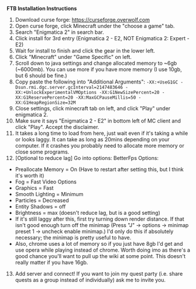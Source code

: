 **FTB Installation Instructions** 
1) Download curse forge: https://curseforge.overwolf.com
2) Open curse forge, click Minecraft under the "choose a game" tab. 
3) Search "Enigmatica 2" in search bar. 
4) Click install for 3rd entry (Enigmatica 2 - E2, NOT Enigmatica 2: Expert - E2) 
5) Wait for install to finish and click the gear in the lower left. 
6) Click "Minecraft" under "Game Specific" on left. 
7) Scroll down to java settings and change allocated memory to ~6gb (~6000mb). You can use more if you have more memory (I use 10gb, but 6 should be fine.) 
8) Copy paste the following into "Additional Arguments": 
```-XX:+UseG1GC -Dsun.rmi.dgc.server.gcInterval=2147483646 -XX:+UnlockExperimentalVMOptions -XX:G1NewSizePercent=20 -XX:G1ReservePercent=20 -XX:MaxGCPauseMillis=50 -XX:G1HeapRegionSize=32M ```
9) Close settings, click minecraft tab on left, and click "Play" under enigmatica 2. 
10) Make sure it says "Enigmatica 2 - E2" in bottom left of MC client and click "Play". Accept the disclaimer. 
11) It takes a long time to load from here, just wait even if it's taking a while or looks laggy. It can take as long as 20mins depending on your computer. If it crashes you probably need to allocate more memory or close some programs.
12) [Optional to reduce lag] Go into options: BetterFps Options: 
- Preallocate Memory = On (Have to restart after setting this, but I think it's worth it) 
- Fog = Fast Video Options
- Graphics = Fast 
- Smooth Lighting = Minimum
- Particles = Decreased 
- Entity Shadows = off
- Brightness = max (doesn't reduce lag, but is a good setting)
- If it's still laggy after this, first try turning down render distance. If that isn't good enough turn off the minimap (Press "J" -> options -> minimap preset 1 -> uncheck enable minimap.) I'd only do this if absolutely necessary; the minimap is pretty useful to have. 
- Also, chrome uses a lot of memory so if you just have 8gb I'd get and use opera while playing instead of chrome. Worth doing imo as there's a good chance you'll want to pull up the wiki at some point. This doesn't really matter if you have 16gb. 
13) Add server and connect! If you want to join my quest party (i.e. share quests as a group instead of individually) ask me to invite you.
